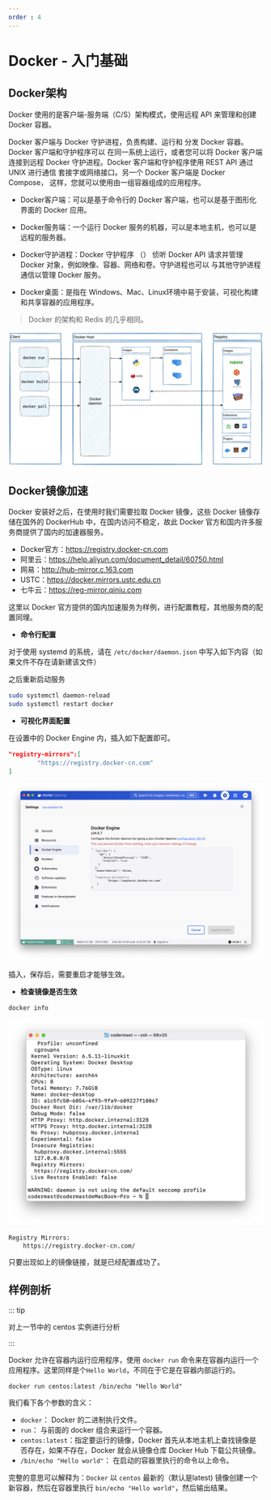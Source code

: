```yaml
---
order : 4
---
```

# Docker - 入门基础


## Docker架构

Docker 使用的是客户端-服务端（C/S）架构模式，使用远程 API 来管理和创建 Docker 容器。

Docker 客户端与 Docker 守护进程，负责构建、运行和 分发 Docker 容器。Docker 客户端和守护程序可以 在同一系统上运行，或者您可以将 Docker 客户端连接到远程 Docker 守护进程。Docker 客户端和守护程序使用 REST API 通过 UNIX 进行通信 套接字或网络接口。另一个 Docker 客户端是 Docker Compose， 这样，您就可以使用由一组容器组成的应用程序。

- Docker客户端：可以是基于命令行的 Docker 客户端，也可以是基于图形化界面的 Docker 应用。

- Docker服务端：一个运行 Docker 服务的机器，可以是本地主机，也可以是远程的服务器。

- Docker守护进程：Docker 守护程序 （） 侦听 Docker API 请求并管理 Docker 对象，例如映像、容器、网络和卷。守护进程也可以 与其他守护进程通信以管理 Docker 服务。

- Docker桌面：是指在 Windows、Mac、Linux环境中易于安装，可视化构建和共享容器的应用程序。

> Docker 的架构和 Redis 的几乎相同。

![](../../../assets/docker-basic/2024-01-11-12-21-03.png)

## Docker镜像加速

Docker 安装好之后，在使用时我们需要拉取 Docker 镜像，这些 Docker 镜像存储在国外的 DockerHub 中，在国内访问不稳定，故此 Docker 官方和国内许多服务商提供了国内的加速器服务。

- Docker官方：https://registry.docker-cn.com
- 阿里云：https://help.aliyun.com/document_detail/60750.html
- 网易：http://hub-mirror.c.163.com
- USTC：https://docker.mirrors.ustc.edu.cn
- 七牛云：https://reg-mirror.qiniu.com

这里以 Docker 官方提供的国内加速服务为样例，进行配置教程，其他服务商的配置同理。

- **命令行配置**

对于使用 systemd 的系统，请在 `/etc/docker/daemon.json` 中写入如下内容（如果文件不存在请新建该文件）

之后重新启动服务

```sh
sudo systemctl daemon-reload
sudo systemctl restart docker
```

- **可视化界面配置**

在设置中的 Docker Engine 内，插入如下配置即可。

```json
"registry-mirrors":[
        "https://registry.docker-cn.com"
]
```
![](../../../assets/docker-basic/2024-01-10-22-27-03.png)

插入，保存后，需要重启才能够生效。

- **检查镜像是否生效**

```sh
docker info 
```

![](../../../assets/docker-basic/2024-01-10-22-35-21.png)

```text
Registry Mirrors:
    https://registry.docker-cn.com/
```

只要出现如上的镜像链接，就是已经配置成功了。

## 样例剖析

::: tip 

对上一节中的 centos 实例进行分析

:::

Docker 允许在容器内运行应用程序，使用 `docker run` 命令来在容器内运行一个应用程序。这里同样是个`Hello World`，不同在于它是在容器内部运行的。

```sh:noline
docker run centos:latest /bin/echo "Hello World"
```

我们看下各个参数的含义：

- `docker`： Docker 的二进制执行文件。
- `run`： 与前面的 docker 组合来运行一个容器。
- `centos:latest`：指定要运行的镜像，Docker 首先从本地主机上查找镜像是否存在，如果不存在，Docker 就会从镜像仓库 Docker Hub 下载公共镜像。
- `/bin/echo "Hello world"`： 在启动的容器里执行的命令以上命令。

完整的意思可以解释为：`Docker` 以 `centos` 最新的（默认是latest) 镜像创建一个新容器，然后在容器里执行 `bin/echo "Hello world"`，然后输出结果。

